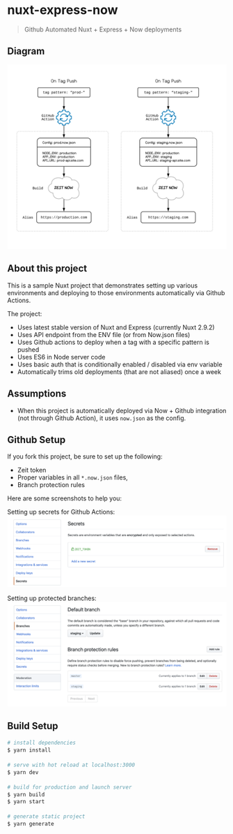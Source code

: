 # nuxt-express-now

> Github Automated Nuxt + Express + Now deployments

## Diagram

![Diagram](static/action.png)

## About this project

This is a sample Nuxt project that demonstrates setting up various environments and deploying to those environments automatically via Github Actions.

The project:

- Uses latest stable version of Nuxt and Express (currently Nuxt 2.9.2)
- Uses API endpoint from the ENV file (or from Now.json files)
- Uses Github actions to deploy when a tag with a specific pattern is pushed
- Uses ES6 in Node server code
- Uses basic auth that is conditionally enabled / disabled via env variable
- Automatically trims old deployments (that are not aliased) once a week

## Assumptions

- When this project is automatically deployed via Now + Github integration (not through Github Action), it uses `now.json` as the config.

## Github Setup

If you fork this project, be sure to set up the following:

- Zeit token
- Proper variables in all `*.now.json` files, 
- Branch protection rules

Here are some screenshots to help you:

Setting up secrets for Github Actions:
![Secret](static/secret.png)

Setting up protected branches:
![Branch](static/branch.png)

## Build Setup

``` bash
# install dependencies
$ yarn install

# serve with hot reload at localhost:3000
$ yarn dev

# build for production and launch server
$ yarn build
$ yarn start

# generate static project
$ yarn generate
```
